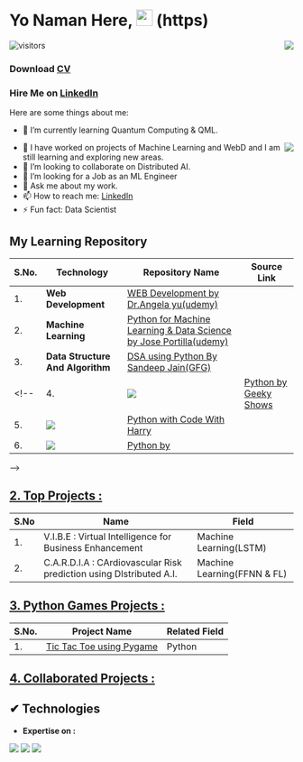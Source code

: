 # Yo Naman Here, <img src="https://github.com/TheDudeThatCode/TheDudeThatCode/blob/master/Assets/Hi.gif" width="29"> (https)

<!-- Statistics -->
<img align="right" src="https://github-readme-stats.vercel.app/api?username=NamanVSrivastav&theme=light&show_icons=true&count_private=true">

![visitors](https://visitor-badge.laobi.icu/badge?page_id=dev-NamanVSrivastav.NamanVSrivastav)

<h3 align="">Download <a href="https://drive.google.com/file/d/13yVzj-ZI4iXP-BhY7CqypKHgOxjoi0oS/view?usp=sharing">CV</a></h3>
<h3 align="">Hire Me on <a href="https://www.linkedin.com/in/namanvsrivatav/">LinkedIn</a></h3>

Here are some things about me:
<!-- - 🔭 I’m currently working on ... -->
- 🌱 I’m currently learning Quantum Computing & QML.

<img align="right" src="https://github-readme-stats.vercel.app/api/top-langs/?username=NamanVSrivastav&layout=compact&theme=light">

- 🌱 I have worked on projects of Machine Learning and WebD and I am still learning and exploring new areas.
- 👯 I’m looking to collaborate on Distributed AI.
- 🤔 I’m looking for a Job as an ML Engineer
- 💬 Ask me about my work.
- 📫 How to reach me: <a href ="https://www.linkedin.com/in/namanvsrivatav/">LinkedIn</a>
- ⚡ Fun fact: Data Scientist

<!-- Statistics -->

<!--    ![Github stats](https://github-readme-stats.vercel.app/api?username=dev-mdirfan&theme=light&show_icons=true&count_private=true)
   <br>
  ![Top Languages Card](https://github-readme-stats.vercel.app/api/top-langs/?username=dev-mdirfan&layout=compact&theme=light) -->




<!-- ## [1. Go To My Learning Repos :](https://github.com/dev-mdirfan/My-Learning-Repos.git) -->

## My Learning Repository

|S.No.|Technology|Repository Name|Source Link|
|---|---|---|---|
|1.|__Web Development__|[WEB Development by Dr.Angela yu(udemy)](https)||
|2.|__Machine Learning__|[Python for Machine Learning & Data Science by Jose Portilla(udemy)](https)||
|3.|__Data Structure And Algorithm__|[DSA using Python By Sandeep Jain(GFG)](https)||
<!-- |4.|<img src="https://img.shields.io/badge/Python-FFD43B?style=for-the-badge&logo=python&logoColor=blue">|[Python by Geeky Shows](https://github.com/dev-mdirfan/Python-by-Geeky-Shows.git)||
|5.|<img src="https://img.shields.io/badge/Python-FFD43B?style=for-the-badge&logo=python&logoColor=blue">|[Python with Code With Harry](https://github.com/dev-mdirfan/Python-CWH.git)||
|6.|<img src="https://img.shields.io/badge/Python-FFD43B?style=for-the-badge&logo=python&logoColor=blue">|[Python by ]()||
 -->
## [2. Top Projects :](/)

|S.No|Name|Field|
|---|---|---|
|1.|V.I.B.E : Virtual Intelligence for Business Enhancement |Machine Learning(LSTM)|
|2.|C.A.R.D.I.A : CArdiovascular Risk prediction using DIstributed A.I. |Machine Learning(FFNN & FL)|

<!-- ### End-to-End Projects : -->

## [3. Python Games Projects :](/)

|S.No.|Project Name|Related Field|
|---|---|---|
|1.|[Tic Tac Toe using Pygame](https)|Python|

## [4. Collaborated Projects :](/)

##  ✔ Technologies 

- __Expertise on :__

<img src="https://img.shields.io/badge/Python-FFD43B?style=for-the-badge&logo=python&logoColor=blue"> <img src="https://img.shields.io/badge/ML-F05032?style=for-the-badge&logo=ML&logoColor=white"> <img src="https://img.shields.io/badge/DSA-100000?style=for-the-badge&logo=DSA&logoColor=white"> 
<!-- <img src="https://img.shields.io/badge/-Python-blue?style=for-the-badge&logo=python&logoColor=yellow"> -->
